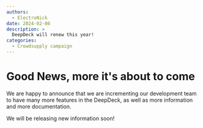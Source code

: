 ```yaml
---
authors: 
  - ElectroNick
date: 2024-02-06 
description: >
  DeepDeck will renew this year!
categories:
  - Crowdsupply campaign
---
```


# Good News, more it's about to come

We are happy to announce that we are incrementing our development team to have many more features in the DeepDeck, as well as more information and more documentation.

We will be releasing new information soon!

